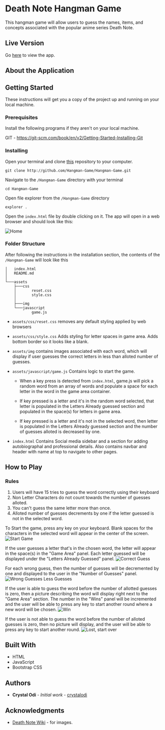 # Death Note Hangman Game

This hangman game will allow users to guess the names, items, and concepts associated with the popular anime series Death Note.

## Live Version

Go [here](http://crystalodi.github.io/Hangman-Game/) to view the app. 

## About the Application

## Getting Started

These instructions will get you a copy of the project up and running on your local machine.

### Prerequisites

Install the following programs if they aren't on your local machine.

GIT - https://git-scm.com/book/en/v2/Getting-Started-Installing-Git

### Installing

Open your terminal and clone [this](http://github.com/Hangman-Game/Hangman-Game.git) repository to your computer. 

```
git clone http://github.com/Hangman-Game/Hangman-Game.git

```

Navigate to the `/Hangman-Game` directory with your terminal

```
cd Hangman-Game
```

Open file explorer from the `/Hangman-Game` directory

```
explorer .
```

Open the `index.html` file by double clicking on it. The app will open in a web browser and should look like this:

![Home](./assets/img/home.png)

### Folder Structure
After following the instructions in the installation section, the contents of the `/Hangman-Game` will look like this

```
│   index.html
│   README.md
│
└───assets
    ├───css
    │       reset.css
    │       style.css
    │
    ├───img
    └───javascript
            game.js
```
* `assets/css/reset.css` removes any default styling applied by web browsers
* `assets/css/style.css` Adds styling for letter spaces in game area. Adds bottom border so it looks like a blank.
* `assets/img` contains images associated with each word, which will display if user guesses the correct letters in less than alloted number of guesses.
* `assets/javascript/game.js` Contains logic to start the game.
    * When a key press is detected from `index.html`, game.js will pick a random word from an array of words and populate a space for each letter in the word in the game area container.

    * If key pressed is a letter and it's in the random word selected, that letter is populated in the Letters Already guessed section and populated in the space(s) for letters in game area.

    * If key pressed is a letter and it's not in the selected word, then letter is populated in the Letters Already guessed section and the number of guesses alloted is decreased by one.

* `index.html` Contains Social media sidebar and a section for adding autobiographal and professional details. Also contains navbar and header with name at top to navigate to other pages.

## How to Play

### Rules

1. Users will have 15 tries to guess the word correctly using their keyboard
2. Non Letter Characters do not count towards the number of guesses alloted.
3. You can't guess the same letter more than once.
4. Alloted number of guesses decrements by one if the letter guessed is not in the selected word.

To Start the game, press any key on your keyboard. Blank spaces for the characters in the selected word will appear in the center of the screen. 
![Start Game](./assets/img/game_started.png)


If the user guesses a letter that's in the chosen word, the letter will appear in the space(s) in the "Game Area" panel. Each letter guessed will be displayed under the "Letters Already Guessed" panel.
![Correct Guess](./assets/img/guess_correct.png)


For each wrong guess, then the number of guesses will be decremented by one and displayed to the user in the "Number of Guesses" panel.
![Wrong Guesses Less Guesses](./assets/img/wrong_guess_decrement.png)


If the user is able to guess the word before the number of allotted guesses is zero, then a picture describing the word will display right next to the "Game Area" section. The number in the "Wins" panel will be incremented and the user will be able to press any key to start another round where a new word will be chosen.
![Win](./assets/img/win.png)


If the user is not able to guess the word before the number of alloted guesses is zero, then no picture will display, and the user will be able to press any key to start another round.
![Lost, start over](./assets/img/loss.png)


## Built With

* HTML
* JavaScript
* Bootstrap CSS

## Authors

* **Crystal Odi** - *Initial work* - [crystalodi](https://github.com/crystalodi)


## Acknowledgments

* [Death Note Wiki](http://deathnote.wikia.com/wiki/Main_Page) - for images.




